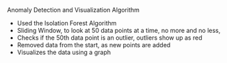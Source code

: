 Anomaly Detection and Visualization Algorithm
 - Used the Isolation Forest Algorithm
 - Sliding Window, to look at 50 data points at a time, no more and no less,
 - Checks if the 50th data point is an outlier, outliers show up as red
 - Removed data from the start, as new points are added
 - Visualizes the data using a graph
